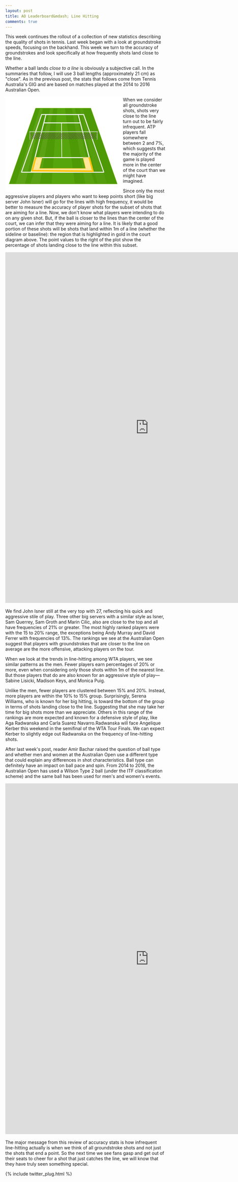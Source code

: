 ```yaml
---
layout: post
title: AO Leaderboard&mdash; Line Hitting
comments: true
---
```


This week continues the rollout of a collection of new statistics describing the quality of shots in tennis. Last week began with a look at groundstroke speeds, focusing on the backhand. This week we turn to the accuracy of groundstrokes and look specifically at how frequently shots land close to the line. 

Whether a ball lands _close to a line_ is obviously a subjective call. In the summaries that follow, I will use 3 ball lengths (approximately 21 cm) as "close". As in the previous post, the stats that follows come from Tennis Australia's GIG and are based on matches played at the 2014 to 2016 Australian Open. 

<div style="float:left;"><img src="/assets/tenniscourt_lines.png"/></div>

When we consider all groundstroke shots, shots very close to the line turn out to be fairly infrequent. ATP players fall somewhere between 2 and 7%, which suggests that the majority of the game is played more in the center of the court than we might have imagined. 

Since only the most aggressive players and players who want to keep points short (like big server John Isner) will go for the lines with high frequency, it would be better to measure the accuracy of player shots for the subset of shots that are aiming for a line. Now, we don't know what players were intending to do on any given shot. But, if the ball is closer to the lines than the center of the court, we can infer that they were aiming for a line. It is likely that a good portion of these shots will be shots that land within 1m of a line (whether the sideline or baseline): the region that is highlighted in gold in the court diagram above. The point values to the right of the plot show the percentage of shots landing close to the line within this subset.


<iframe width="900" height="1100" frameborder="0" scrolling="no" src="https://plot.ly/~on-the-t/976.embed"></iframe>

We find John Isner still at the very top with 27, reflecting his quick and aggressive stile of play.  Three other big servers with a similar style as Isner, Sam Querrey, Sam Groth and Marin Cilic, also are close to the top and all have frequencies of 21% or greater. The most highly ranked players were with the 15 to 20% range, the exceptions being Andy Murray and David Ferrer with frequencies of 13%. The rankings we see at the Australian Open suggest that players with groundstrokes that are closer to the line on average are the more offensive, attacking players on the tour. 

When we look at the trends in line-hitting among WTA players, we see similar patterns as the men. Fewer players earn percentages of 20% or more, even when considering only those shots within 1m of the nearest line. But those players that do are also known for an aggressive style of play&mdash; Sabine Lisicki, Madison Keys, and Monica Puig.

Unlike the men, fewer players are clustered between 15% and 20%. Instead, more players are within the 10% to 15% group. Surprisingly, Serena Williams, who is known for her big hitting, is toward the bottom of the group in terms of shots landing close to the line. Suggesting that she may take her time for big shots more than we appreciate. Others in this range of the rankings are more expected and known for a defensive style of play, like Aga Radwanska and Carla Suarez Navarro.Radwanska will face Angelique Kerber this weekend in the semifinal of the WTA Tour Finals. We can expect Kerber to slightly edge out Radwanska on the frequency of line-hitting shots. 

After last week's post, reader Amir Bachar raised the question of ball type and whether men and women at the Australian Open use a different type that could explain any differences in shot characteristics. Ball type can definitely have an impact on ball pace and spin. From 2014 to 2016, the Australian Open has used a Wilson Type 2 ball (under the ITF classification scheme) and the same ball has been used for men's and women's events. 

<iframe width="900" height="1100" frameborder="0" scrolling="no" src="https://plot.ly/~on-the-t/978.embed"></iframe>

The major message from this review of accuracy stats is how infrequent line-hitting actually is when we think of all groundstroke shots and not just the shots that end a point. So the next time we see fans gasp and get out of their seats to cheer for a shot that just catches the line, we will know that they have truly seen something special.



{% include twitter_plug.html %}
